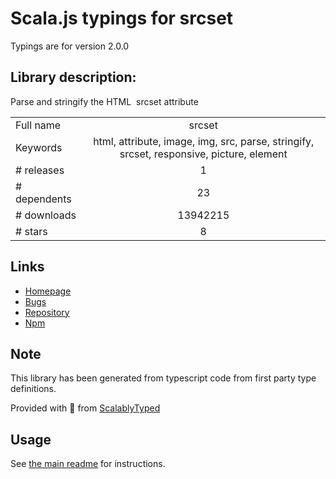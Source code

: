 
# Scala.js typings for srcset

Typings are for version 2.0.0

## Library description:
Parse and stringify the HTML <img> srcset attribute

|                    |                 |
| ------------------ | :-------------: |
| Full name          | srcset |
| Keywords           | html, attribute, image, img, src, parse, stringify, srcset, responsive, picture, element |
| # releases         | 1 |
| # dependents       | 23 |
| # downloads        | 13942215 |
| # stars            | 8 |

## Links
- [Homepage](https://github.com/sindresorhus/srcset#readme)
- [Bugs](https://github.com/sindresorhus/srcset/issues)
- [Repository](https://github.com/sindresorhus/srcset)
- [Npm](https://www.npmjs.com/package/srcset)
    


## Note
This library has been generated from typescript code from first party type definitions.

Provided with :purple_heart: from [ScalablyTyped](https://github.com/oyvindberg/ScalablyTyped)

## Usage
See [the main readme](../../readme.md) for instructions.


